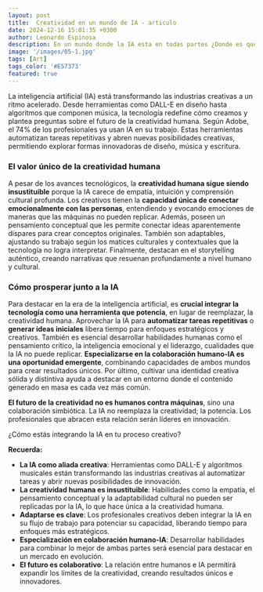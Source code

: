 ```yaml
---
layout: post
title:  Creatividad en un mundo de IA - articulo
date: 2024-12-16 15:01:35 +0300
author: Leonardo Espinosa
description: En un mundo donde la IA esta en todas partes ¿Donde es que queda la creatividad y el arte?
image: '/images/05-1.jpg'
tags: [Art]
tags_color: '#E57373'
featured: true
---
```


La inteligencia artificial (IA) está transformando las industrias creativas a un ritmo acelerado. Desde herramientas como DALL-E en diseño hasta algoritmos que componen música, la tecnología redefine cómo creamos y plantea preguntas sobre el futuro de la creatividad humana. Según Adobe, el 74% de los profesionales ya usan IA en su trabajo. Estas herramientas automatizan tareas repetitivas y abren nuevas posibilidades creativas, permitiendo explorar formas innovadoras de diseño, música y escritura.

### El valor único de la creatividad humana

A pesar de los avances tecnológicos, la **creatividad humana sigue siendo insustituible** porque la IA carece de empatía, intuición y comprensión cultural profunda. Los creativos tienen la **capacidad única de conectar emocionalmente con las personas**, entendiendo y evocando emociones de maneras que las máquinas no pueden replicar. Además, poseen un pensamiento conceptual que les permite conectar ideas aparentemente dispares para crear conceptos originales. También son adaptables, ajustando su trabajo según los matices culturales y contextuales que la tecnología no logra interpretar. Finalmente, destacan en el storytelling auténtico, creando narrativas que resuenan profundamente a nivel humano y cultural.

### Cómo prosperar junto a la IA

Para destacar en la era de la inteligencia artificial, es **crucial integrar la tecnología como una herramienta que potencia**, en lugar de reemplazar, la creatividad humana. Aprovechar la IA para **automatizar tareas repetitivas** o **generar ideas iniciales** libera tiempo para enfoques estratégicos y creativos. También es esencial desarrollar habilidades humanas como el pensamiento crítico, la inteligencia emocional y el liderazgo, cualidades que la IA no puede replicar. **Especializarse en la colaboración humano-IA es una oportunidad emergente**, combinando capacidades de ambos mundos para crear resultados únicos. Por último, cultivar una identidad creativa sólida y distintiva ayuda a destacar en un entorno donde el contenido generado en masa es cada vez más común.

**El futuro de la creatividad no es humanos contra máquinas**, sino una colaboración simbiótica. La IA no reemplaza la creatividad; la potencia. Los profesionales que abracen esta relación serán líderes en innovación.

¿Cómo estás integrando la IA en tu proceso creativo?



**Recuerda:**

- **La IA como aliada creativa**: Herramientas como DALL-E y algoritmos musicales están transformando las industrias creativas al automatizar tareas y abrir nuevas posibilidades de innovación.
- **La creatividad humana es insustituible**: Habilidades como la empatía, el pensamiento conceptual y la adaptabilidad cultural no pueden ser replicadas por la IA, lo que hace única a la creatividad humana.
- **Adaptarse es clave**: Los profesionales creativos deben integrar la IA en su flujo de trabajo para potenciar su capacidad, liberando tiempo para enfoques más estratégicos.
- **Especialización en colaboración humano-IA**: Desarrollar habilidades para combinar lo mejor de ambas partes será esencial para destacar en un mercado en evolución.
- **El futuro es colaborativo**: La relación entre humanos e IA permitirá expandir los límites de la creatividad, creando resultados únicos e innovadores.

